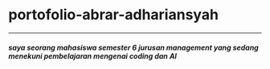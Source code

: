 # portofolio-abrar-adhariansyah
---
##### saya seorang mahasiswa semester 6 jurusan management yang sedang menekuni pembelajaran mengenai coding dan AI 
